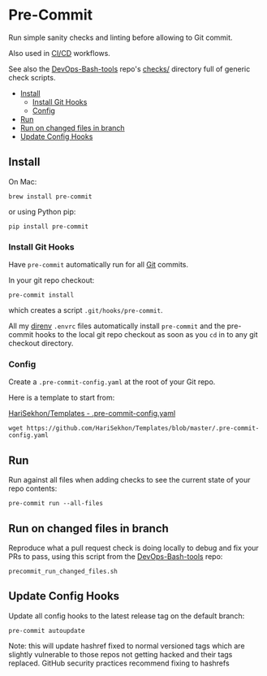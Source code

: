 # Pre-Commit

Run simple sanity checks and linting before allowing to Git commit.

Also used in [CI/CD](cicd.md) workflows.

See also the [DevOps-Bash-tools](devops-bash-tools.md) repo's
[checks/](https://github.com/HariSekhon/DevOps-Bash-tools/tree/master/checks)
directory full of generic check scripts.

<!-- INDEX_START -->

- [Install](#install)
  - [Install Git Hooks](#install-git-hooks)
  - [Config](#config)
- [Run](#run)
- [Run on changed files in branch](#run-on-changed-files-in-branch)
- [Update Config Hooks](#update-config-hooks)

<!-- INDEX_END -->

## Install

On Mac:

```shell
brew install pre-commit
```

or using Python pip:

```shell
pip install pre-commit
```

### Install Git Hooks

Have `pre-commit` automatically run for all [Git](git.md) commits.

In your git repo checkout:

```shell
pre-commit install
```

which creates a script `.git/hooks/pre-commit`.

All my [direnv](direnv.md) `.envrc` files automatically install `pre-commit` and the pre-commit hooks to the local git
repo checkout as soon as you `cd` in to any git checkout directory.

### Config

Create a `.pre-commit-config.yaml` at the root of your Git repo.

Here is a template to start from:

[HariSekhon/Templates - .pre-commit-config.yaml](https://github.com/HariSekhon/Templates/blob/master/.pre-commit-config.yaml)

```shell
wget https://github.com/HariSekhon/Templates/blob/master/.pre-commit-config.yaml
```

## Run

Run against all files when adding checks to see the current state of your repo contents:

```shell
pre-commit run --all-files
```

## Run on changed files in branch

Reproduce what a pull request check is doing locally to debug and fix your PRs to pass,
using this script from the [DevOps-Bash-tools](devops-bash-tools.md) repo:

```shell
precommit_run_changed_files.sh
```

## Update Config Hooks

Update all config hooks to the latest release tag on the default branch:

```shell
pre-commit autoupdate
```

Note: this will update hashref fixed to normal versioned tags which are slightly vulnerable to those repos not
getting hacked and their tags replaced.
GitHub security practices recommend fixing to hashrefs

